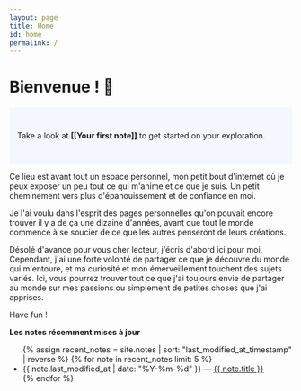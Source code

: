 ```yaml
---
layout: page
title: Home
id: home
permalink: /
---
```


# Bienvenue ! 🌱

<p style="padding: 3em 1em; background: #f5f7ff; border-radius: 4px;">
  Take a look at <span style="font-weight: bold">[[Your first note]]</span> to get started on your exploration.
</p>

Ce lieu est avant tout un espace personnel, mon petit bout d'internet où je peux exposer un peu tout ce qui m'anime et ce que je suis. Un petit cheminement vers plus d'épanouissement et de confiance en moi.

Je l'ai voulu dans l'esprit des pages personnelles qu'on pouvait encore trouver il y a de ça une dizaine d'années, avant que tout le monde commence à se soucier de ce que les autres penseront de leurs créations.

Désolé d'avance pour vous cher lecteur, j'écris d'abord ici pour moi. Cependant, j'ai une forte volonté de partager ce que je découvre du monde qui m'entoure, et ma curiosité et mon émerveillement touchent des sujets variés. Ici, vous pourrez trouver tout ce que j'ai toujours envie de partager au monde sur mes passions ou simplement de petites choses que j'ai apprises.

Have fun !

<strong>Les notes récemment mises à jour</strong>

<ul>
  {% assign recent_notes = site.notes | sort: "last_modified_at_timestamp" | reverse %}
  {% for note in recent_notes limit: 5 %}
    <li>
      {{ note.last_modified_at | date: "%Y-%m-%d" }} — <a class="internal-link" href="{{ site.baseurl }}{{ note.url }}">{{ note.title }}</a>
    </li>
  {% endfor %}
</ul>

<style>
  .wrapper {
    max-width: 46em;
  }
</style>

